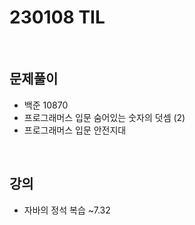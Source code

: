 # 230108 TIL
<br>

## 문제풀이
- 백준 10870
- 프로그래머스 입문 숨어있는 숫자의 덧셈 (2)
- 프로그래머스 입문 안전지대
<br>

## 강의
- 자바의 정석 복습 ~7.32
